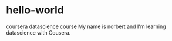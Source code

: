 # hello-world
coursera datascience course
My name is norbert and I'm learning datascience with Cousera.
